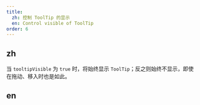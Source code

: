 ```yaml
---
title:
  zh: 控制 ToolTip 的显示
  en: Control visible of ToolTip
order: 6
---
```


## zh

当 `tooltipVisible` 为 `true` 时，将始终显示 `ToolTip`；反之则始终不显示，即使在拖动、移入时也是如此。

## en
